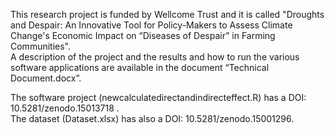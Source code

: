 This research project is funded by Wellcome Trust and it is called "Droughts and Despair: An Innovative Tool for Policy-Makers to Assess Climate Change's Economic Impact on “Diseases of Despair” in Farming Communities".    
A description of the project and the results and how to run the various software applications are available in the document “Technical Document.docx”.

The software project (newcalculatedirectandindirecteffect.R) has a DOI: 10.5281/zenodo.15013718 .                                                                                                          
The dataset (Dataset.xlsx) has also a DOI: 10.5281/zenodo.15001296.






